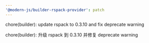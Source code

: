 ```yaml
---
'@modern-js/builder-rspack-provider': patch
---
```


chore(builder): update rspack to 0.3.10 and fix deprecate warning

chore(builder): 升级 rspack 到 0.3.10 并修复 deprecate warning
